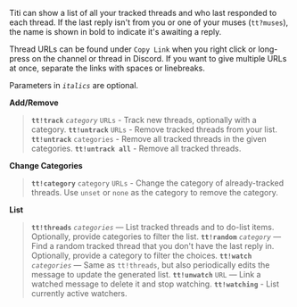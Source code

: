 Titi can show a list of all your tracked threads and who last responded to each thread. If the last reply isn't from you or one of your muses (`tt?muses`), the name is shown in bold to indicate it's awaiting a reply.

Thread URLs can be found under `Copy Link` when you right click or long-press on the channel or thread in Discord. If you want to give multiple URLs at once, separate the links with spaces or linebreaks.

Parameters in _`italics`_ are optional.

____Add/Remove____
> **`tt!track`** _`category`_ `URLs` - Track new threads, optionally with a category.
> **`tt!untrack`** `URLs` - Remove tracked threads from your list.
> **`tt!untrack`** `categories` - Remove all tracked threads in the given categories.
> **`tt!untrack all`** - Remove all tracked threads.

____Change Categories____
> **`tt!category`** `category` `URLs` - Change the category of already-tracked threads. Use `unset` or `none` as the category to remove the category.

____List____
> **`tt!threads`** _`categories`_ — List tracked threads and to do-list items. Optionally, provide categories to filter the list.
> **`tt!random`** _`category`_ — Find a random tracked thread that you don't have the last reply in. Optionally, provide a category to filter the choices.
> **`tt!watch`** _`categories`_ — Same as `tt!threads`, but also periodically edits the message to update the generated list.
> **`tt!unwatch`** `URL` — Link a watched message to delete it and stop watching.
> **`tt!watching`** - List currently active watchers.

